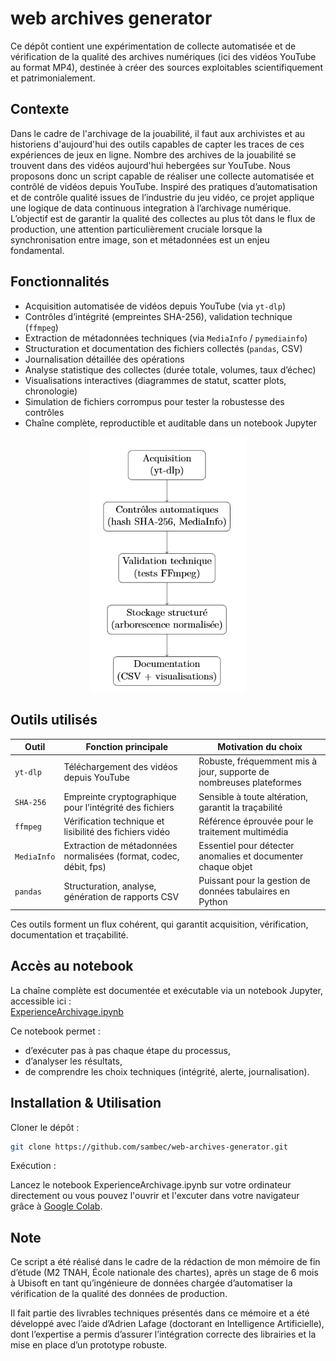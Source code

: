# web archives generator

Ce dépôt contient une expérimentation de collecte automatisée et de vérification de la qualité des archives numériques (ici des vidéos YouTube au format MP4), destinée à créer des sources exploitables scientifiquement et patrimonialement.

##  Contexte

Dans le cadre de l'archivage de la jouabilité, il faut aux archivistes et au historiens d'aujourd'hui des outils capables de capter les traces de ces expériences de jeux en ligne. Nombre des archives de la jouabilité se trouvent dans des vidéos aujourd'hui hebergées sur YouTube. Nous proposons donc un script capable de réaliser une collecte automatisée et contrôlé de vidéos depuis YouTube. Inspiré des pratiques d’automatisation et de contrôle qualité issues de l’industrie du jeu vidéo, ce projet applique une logique de data continuous integration à l’archivage numérique. L’objectif est de garantir la qualité des collectes au plus tôt dans le flux de production, une attention particulièrement cruciale lorsque la synchronisation entre image, son et métadonnées est un enjeu fondamental.

##  Fonctionnalités

- Acquisition automatisée de vidéos depuis YouTube (via `yt-dlp`)  
- Contrôles d’intégrité (empreintes SHA-256), validation technique (`ffmpeg`)  
- Extraction de métadonnées techniques (via `MediaInfo` / `pymediainfo`)  
- Structuration et documentation des fichiers collectés (`pandas`, CSV)  
- Journalisation détaillée des opérations  
- Analyse statistique des collectes (durée totale, volumes, taux d’échec)  
- Visualisations interactives (diagrammes de statut, scatter plots, chronologie)  
- Simulation de fichiers corrompus pour tester la robustesse des contrôles  
- Chaîne complète, reproductible et auditable dans un notebook Jupyter  


<!-- ![Schéma pipeline](figures/schema_process.png) -->
<p align="center">
  <img src="figures/schema_process.png" alt="Schéma pipeline" width="250"/>
</p>

##  Outils utilisés

| Outil       | Fonction principale | Motivation du choix |
|-------------|---------------------|----------------------|
| `yt-dlp`    | Téléchargement des vidéos depuis YouTube | Robuste, fréquemment mis à jour, supporte de nombreuses plateformes |
| `SHA-256`   | Empreinte cryptographique pour l’intégrité des fichiers | Sensible à toute altération, garantit la traçabilité |
| `ffmpeg`    | Vérification technique et lisibilité des fichiers vidéo | Référence éprouvée pour le traitement multimédia |
| `MediaInfo`  | Extraction de métadonnées normalisées (format, codec, débit, fps) | Essentiel pour détecter anomalies et documenter chaque objet |
| `pandas`    | Structuration, analyse, génération de rapports CSV | Puissant pour la gestion de données tabulaires en Python |

Ces outils forment un flux cohérent, qui garantit acquisition, vérification, documentation et traçabilité.

##  Accès au notebook

La chaîne complète est documentée et exécutable via un notebook Jupyter, accessible ici :  
[ExperienceArchivage.ipynb](https://github.com/sambec/web-archives-generator/blob/main/ExperienceArchivage.ipynb)

Ce notebook permet :
- d’exécuter pas à pas chaque étape du processus,
- d’analyser les résultats,  
- de comprendre les choix techniques (intégrité, alerte, journalisation).

##  Installation & Utilisation

Cloner le dépôt :
```bash
git clone https://github.com/sambec/web-archives-generator.git
```

Exécution :

 Lancez le notebook ExperienceArchivage.ipynb sur votre ordinateur directement ou vous pouvez l'ouvrir et l'excuter dans votre navigateur grâce à [Google Colab](https://colab.research.google.com/). 

 ## Note

 Ce script a été réalisé dans le cadre de la rédaction de mon mémoire de fin d’étude (M2 TNAH, École nationale des chartes), après un stage de 6 mois à Ubisoft en tant qu’ingénieure de données chargée d’automatiser la vérification de la qualité des données de production.

Il fait partie des livrables techniques présentés dans ce mémoire et a été développé avec l’aide d’Adrien Lafage (doctorant en Intelligence Artificielle), dont l’expertise a permis d’assurer l’intégration correcte des librairies et la mise en place d’un prototype robuste.